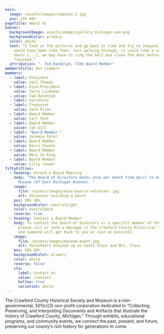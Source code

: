 ```yaml
---
hero:
  image: /assets/images/caboose-2.jpg
  pos: 25% 40%
pageTitle: About Us
banner:
  backgroundImage: assets/images/gallery_michigan-ave.png
  backgroundColor: primary
  color: white
  text: “I look at the pictures and go back in time and try to imagine what it
    would have been like then. Just walking through, it could take a couple
    hours [...], we may have to ring the bell and close the door before you get
    finished.”
  attribution: "- Ted Randolph, CCHS Board Member"
membersTitle: Our Leaders
members:
  - label: President
    value: Gail Thomas
  - label: Vice-President
    value: Terry Lindeman
  - value: Tad Randolph
    label: Secretary
  - label: Treasurer
    value: Jack Pilon
  - label: Board Member
    value: Carl Yost
  - label: Board Member
    value: Jan Gill
  - label: "Board Member "
    value: Jeremie Peter
  - label: Board Member
    value: Karri Vinton
  - label: Board Member
    value: Mary Jo Ring
  - label: Board Member
    value: Lilly Cooper
fiftyFifties:
  - heading: Attend a Board Meeting
    body: "The Board of Directors meets once per month from April to October at the
      Museum (97 East Michigan Avenue). "
    image:
      file: /assets/images/mike-bearss-volunteer.jpg
      alt: Volunteer building a bench
    pos: 50% 18%
    backgroundColor: neutralLight
    color: neutralDark
    reverse: true
  - heading: Contact a Board Member
    body: To contact the board of directors or a specific member of the board,
      please call or send a message to the Crawford County Historical Society
      and someone will get back to you as soon as possible.
    image:
      file: /assets/images/museum-event.jpg
      alt: Volunteers dressed up as Santa Claus and Mrs. Claus
    pos: 50% 28%
    backgroundColor: primary
    color: white
    reverse: false
    cta:
      label: Contact Us
      value: /contact
      hollow: true
      variation: white
---
```

The Crawford County Historical Society and Museum is a non-governmental, 501(c)(3) non-profit corporation dedicated to “Collecting, Preserving, and Interpreting Documents and Artifacts that illustrate the history of Crawford County, Michigan.” Through exhibits, educational programs, and community events, we connect the past, present, and future, preserving our county’s rich history for generations to come.

